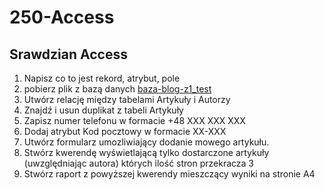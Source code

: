 # 250-Access

## Srawdzian Access

<!--
pobierz plik bazy danych stąd [Access sprawdzian](https://github.com/Technikum-Lotnicze-ZDZ-Katowice/250-Access/blob/main/Sprawdzian%20Access.accdb)

1.W tabeli „Książki”
   
      a)	Usuń błędny zapis (duplikat)
  
      b)	Wprowadź nową książkę 
     
     sygnatura 8/ Ancerowicz, Weronika/ Smak gorzkiej czekolady/tom 0/sposób nabycia kupno/cena 35/wypożyczona

2.W tabeli „Czytelnicy”
   
      a)	Zapisz kod pocztowy w odpowiednim formacie
  
      b)	Spraw, aby numer telefonu miał następującą postać: +48 XXX XXX XXX
  
      c)	Dopisz liczbowe oznaczenia klas

3.Stwórz kwerendę pokazującą wypożyczone książki (uwzględnij autora). Cena tychże książek nie może przekraczać 27 zł.

4.Przdstaw powyższą kwerendę w raporcie mieszczącym się na poziomej stronie A4.

5.Utwórz formularz pozwalający na wprowadzanie czytelników. Dodaj nowego czytelnika
   
      Banan Robert/3b/mieszka na Bananowej 2/22 

za pomocą tego formularza
-->

1. Napisz co to jest rekord, atrybut, pole
2. pobierz plik z bazą danych [baza-blog-z1_test](https://drive.google.com/file/d/1RaS5a0VBRlFuVGejiG-jCX3VtSHVaZcr/view?usp=sharing)
3. Utwórz relację między tabelami Artykuły i Autorzy
4. Znajdź i usun duplikat z tabeli Artykuły
5. Zapisz numer telefonu w formacie +48 XXX XXX XXX
6. Dodaj atrybut Kod pocztowy w formacie XX-XXX
7. Utwórz formularz umozliwiający dodanie mowego artykułu.
8. Stwórz kwerendę wyświetlającą tylko dostarczone artykuły (uwzględniając autora) których ilość stron przekracza 3
9. Stwórz raport z powyższej kwerendy mieszczący wyniki na stronie A4

